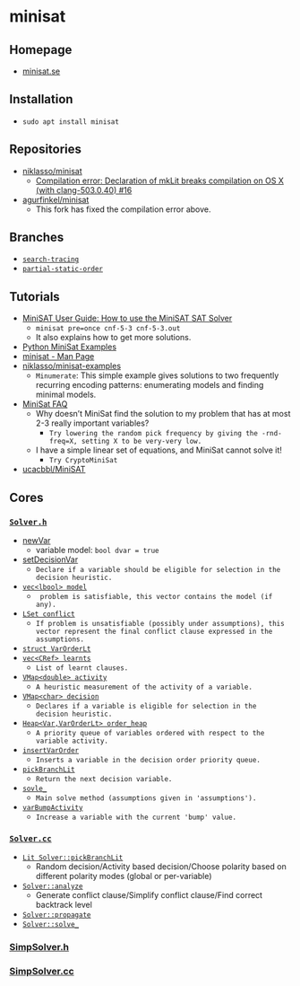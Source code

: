 # minisat

## Homepage
- [minisat.se](http://minisat.se/Main.html)

## Installation
- `sudo apt install minisat`

## Repositories
- [niklasso/minisat](https://github.com/niklasso/minisat/tree/master)
  - [Compilation error: Declaration of mkLit breaks compilation on OS X (with clang-503.0.40) #16](https://github.com/niklasso/minisat/issues/16)
- [agurfinkel/minisat](https://github.com/agurfinkel/minisat)
  - This fork has fixed the compilation error above.

## Branches
- [`search-tracing`](https://github.com/niklasso/minisat/tree/top/search-tracing)
- [`partial-static-order`](https://github.com/niklasso/minisat/tree/top/varorder/partial-static-order)

## Tutorials
- [MiniSAT User Guide: How to use the MiniSAT SAT Solver](https://dwheeler.com/essays/minisat-user-guide.html)
  - `minisat pre=once cnf-5-3 cnf-5-3.out`
  - It also explains how to get more solutions.
- [Python MiniSat Examples](https://python.hotexamples.com/examples/satispy.solver/Minisat/-/python-minisat-class-examples.html)
- [minisat - Man Page](https://www.mankier.com/1/minisat#)
- [niklasso/minisat-examples](https://github.com/niklasso/minisat-examples)
  - `Minumerate`: This simple example gives solutions to two frequently recurring
    encoding patterns: enumerating models and finding minimal
    models.
- [MiniSat FAQ](https://www.msoos.org/minisat-faq/)
  - Why doesn’t MiniSat find the solution to my problem that has at most 2-3 really important variables?
    - `Try lowering the random pick frequency by giving the -rnd-freq=X, setting X to be very-very low.`
  - I have a simple linear set of equations, and MiniSat cannot solve it!
    - `Try CryptoMiniSat`
- [ucacbbl/MiniSAT](http://www0.cs.ucl.ac.uk/staff/ucacbbl/minisat/)

## Cores
### [`Solver.h`](https://github.com/niklasso/minisat/blob/master/minisat/core/Solver.h)
- [newVar](https://github.com/niklasso/minisat/blob/37dc6c67e2af26379d88ce349eb9c4c6160e8543/minisat/core/Solver.h#L47)
  - variable model: `bool dvar = true`
- [setDecisionVar](https://github.com/niklasso/minisat/blob/37dc6c67e2af26379d88ce349eb9c4c6160e8543/minisat/core/Solver.h#L91)
  - `Declare if a variable should be eligible for selection in the decision heuristic.`
- [`vec<lbool> model`](https://github.com/niklasso/minisat/blob/37dc6c67e2af26379d88ce349eb9c4c6160e8543/minisat/core/Solver.h#L122)
  - ` problem is satisfiable, this vector contains the model (if any).`
- [`LSet conflict`](https://github.com/niklasso/minisat/blob/37dc6c67e2af26379d88ce349eb9c4c6160e8543/minisat/core/Solver.h#L123)
  - `If problem is unsatisfiable (possibly under assumptions), this vector represent the final conflict clause expressed in the assumptions.`
- [`struct VarOrderLt`](https://github.com/niklasso/minisat/blob/37dc6c67e2af26379d88ce349eb9c4c6160e8543/minisat/core/Solver.h#L176)
- [`vec<CRef> learnts`](https://github.com/niklasso/minisat/blob/37dc6c67e2af26379d88ce349eb9c4c6160e8543/minisat/core/Solver.h#L191)
  - `List of learnt clauses.`
- [`VMap<double> activity`](https://github.com/niklasso/minisat/blob/37dc6c67e2af26379d88ce349eb9c4c6160e8543/minisat/core/Solver.h#L196)
  - `A heuristic measurement of the activity of a variable.`
- [`VMap<char> decision`](https://github.com/niklasso/minisat/blob/37dc6c67e2af26379d88ce349eb9c4c6160e8543/minisat/core/Solver.h#L200)
  - `Declares if a variable is eligible for selection in the decision heuristic.`
- [`Heap<Var,VarOrderLt> order_heap`](https://github.com/niklasso/minisat/blob/37dc6c67e2af26379d88ce349eb9c4c6160e8543/minisat/core/Solver.h#L205)
  - `A priority queue of variables ordered with respect to the variable activity.`
- [`insertVarOrder`](https://github.com/niklasso/minisat/blob/37dc6c67e2af26379d88ce349eb9c4c6160e8543/minisat/core/Solver.h#L241)
  - `Inserts a variable in the decision order priority queue.`
- [`pickBranchLit`](https://github.com/niklasso/minisat/blob/37dc6c67e2af26379d88ce349eb9c4c6160e8543/minisat/core/Solver.h#L242)
  - `Return the next decision variable.`
- [`sovle_`](https://github.com/niklasso/minisat/blob/37dc6c67e2af26379d88ce349eb9c4c6160e8543/minisat/core/Solver.h#L252)
  - `Main solve method (assumptions given in 'assumptions').`
- [`varBumpActivity`](https://github.com/niklasso/minisat/blob/37dc6c67e2af26379d88ce349eb9c4c6160e8543/minisat/core/Solver.h#L260)
  - `Increase a variable with the current 'bump' value.`

### [`Solver.cc`](https://github.com/niklasso/minisat/blob/master/minisat/core/Solver.cc)
- [`Lit Solver::pickBranchLit`](https://github.com/niklasso/minisat/blob/37dc6c67e2af26379d88ce349eb9c4c6160e8543/minisat/core/Solver.cc#L249)
  - Random decision/Activity based decision/Choose polarity based on different polarity modes (global or per-variable)
- [`Solver::analyze`](https://github.com/niklasso/minisat/blob/37dc6c67e2af26379d88ce349eb9c4c6160e8543/minisat/core/Solver.cc#L296)
  - Generate conflict clause/Simplify conflict clause/Find correct backtrack level
- [`Solver::propagate`](https://github.com/niklasso/minisat/blob/37dc6c67e2af26379d88ce349eb9c4c6160e8543/minisat/core/Solver.cc#L506)
- [`Solver::solve_`](https://github.com/niklasso/minisat/blob/37dc6c67e2af26379d88ce349eb9c4c6160e8543/minisat/core/Solver.cc#L839)

### [SimpSolver.h](https://github.com/niklasso/minisat/blob/master/minisat/simp/SimpSolver.h)
### [SimpSolver.cc](https://github.com/niklasso/minisat/blob/master/minisat/simp/SimpSolver.cc)
